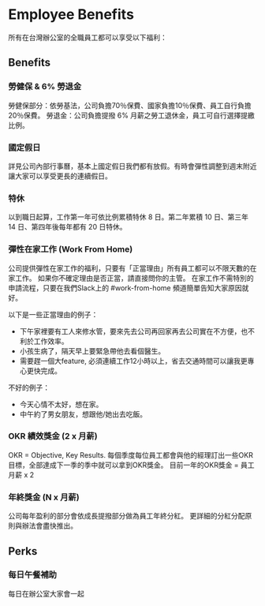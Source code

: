 # Employee Benefits
所有在台灣辦公室的全職員工都可以享受以下福利：


## Benefits

### 勞健保 & 6% 勞退金
勞健保部分：依勞基法，公司負擔70％保費、國家負擔10％保費、員工自行負擔20％保費。
勞退金：公司負擔提撥 6% 月薪之勞工退休金，員工可自行選擇提繳比例。

### 國定假日
詳見公司內部行事曆，基本上國定假日我們都有放假。有時會彈性調整到週末附近讓大家可以享受更長的連續假日。

### 特休
以到職日起算，工作第一年可依比例累積特休 8 日。第二年累積 10 日、第三年 14 日、第四年後每年都有 20 日特休。

### 彈性在家工作 (Work From Home)
公司提供彈性在家工作的福利，只要有「正當理由」所有員工都可以不限天數的在家工作。
如果你不確定理由是否正當，請直接問你的主管。
在家工作不需特別的申請流程，只要在我們Slack上的 #work-from-home 頻道簡單告知大家原因就好。

以下是一些正當理由的例子：
- 下午家裡要有工人來修水管，要來先去公司再回家再去公司實在不方便，也不利於工作效率。
- 小孩生病了，隔天早上要緊急帶他去看個醫生。
- 需要趕一個大feature, 必須連續工作12小時以上，省去交通時間可以讓我更專心更快完成。

不好的例子：
- 今天心情不太好，想在家。
- 中午約了男女朋友，想跟他/她出去吃飯。

### OKR 績效獎金 (2 x 月薪)
OKR = Objective, Key Results.
每個季度每位員工都會與他的經理訂出一些OKR目標，全部達成下一季的季中就可以拿到OKR獎金。
目前一年的OKR獎金 = 員工月薪 x 2

### 年終獎金 (N x 月薪)
公司每年盈利的部分會依成長提撥部分做為員工年終分紅。
更詳細的分紅分配原則與辦法會盡快推出。


## Perks

### 每日午餐補助
每日在辦公室大家會一起


